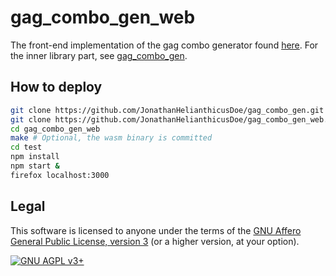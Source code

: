 # gag\_combo\_gen\_web

The front-end implementation of the gag combo generator found
[here](https://zz.nfshost.com/). For the inner library part, see
[gag\_combo\_gen](https://github.com/JonathanHelianthicusDoe/gag_combo_gen).

## How to deploy

```bash
git clone https://github.com/JonathanHelianthicusDoe/gag_combo_gen.git
git clone https://github.com/JonathanHelianthicusDoe/gag_combo_gen_web.git
cd gag_combo_gen_web
make # Optional, the wasm binary is committed
cd test
npm install
npm start &
firefox localhost:3000
```

## Legal

This software is licensed to anyone under the terms of the [GNU Affero General
Public License, version 3](https://www.gnu.org/licenses/agpl-3.0.en.html) (or a
higher version, at your option).

[![GNU AGPL v3+](https://www.gnu.org/graphics/agplv3-with-text-162x68.png "GNU AGPL v3+")](https://www.gnu.org/licenses/agpl-3.0.en.html)
